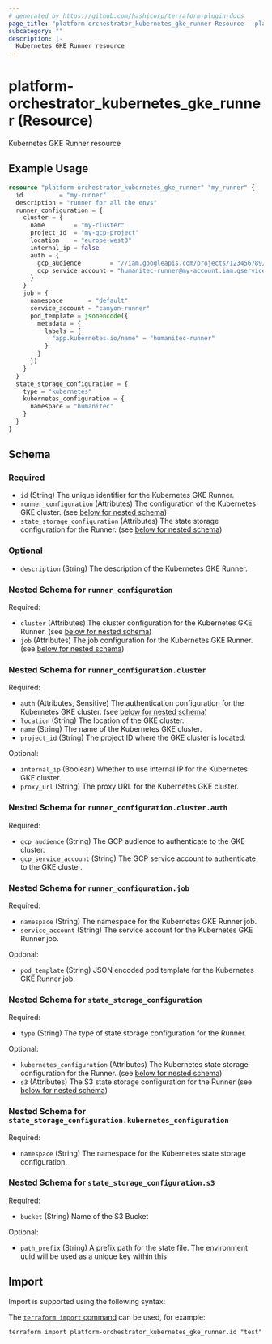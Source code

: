 ```yaml
---
# generated by https://github.com/hashicorp/terraform-plugin-docs
page_title: "platform-orchestrator_kubernetes_gke_runner Resource - platform-orchestrator"
subcategory: ""
description: |-
  Kubernetes GKE Runner resource
---
```


# platform-orchestrator_kubernetes_gke_runner (Resource)

Kubernetes GKE Runner resource

## Example Usage

```terraform
resource "platform-orchestrator_kubernetes_gke_runner" "my_runner" {
  id          = "my-runner"
  description = "runner for all the envs"
  runner_configuration = {
    cluster = {
      name        = "my-cluster"
      project_id  = "my-gcp-project"
      location    = "europe-west3"
      internal_ip = false
      auth = {
        gcp_audience        = "//iam.googleapis.com/projects/123456789/locations/global/workloadIdentityPools/humanitec-runner-pool/providers/humanitec-runner"
        gcp_service_account = "humanitec-runner@my-account.iam.gserviceaccount.com"
      }
    }
    job = {
      namespace       = "default"
      service_account = "canyon-runner"
      pod_template = jsonencode({
        metadata = {
          labels = {
            "app.kubernetes.io/name" = "humanitec-runner"
          }
        }
      })
    }
  }
  state_storage_configuration = {
    type = "kubernetes"
    kubernetes_configuration = {
      namespace = "humanitec"
    }
  }
}
```

<!-- schema generated by tfplugindocs -->
## Schema

### Required

- `id` (String) The unique identifier for the Kubernetes GKE Runner.
- `runner_configuration` (Attributes) The configuration of the Kubernetes GKE cluster. (see [below for nested schema](#nestedatt--runner_configuration))
- `state_storage_configuration` (Attributes) The state storage configuration for the Runner. (see [below for nested schema](#nestedatt--state_storage_configuration))

### Optional

- `description` (String) The description of the Kubernetes GKE Runner.

<a id="nestedatt--runner_configuration"></a>
### Nested Schema for `runner_configuration`

Required:

- `cluster` (Attributes) The cluster configuration for the Kubernetes GKE Runner. (see [below for nested schema](#nestedatt--runner_configuration--cluster))
- `job` (Attributes) The job configuration for the Kubernetes GKE Runner. (see [below for nested schema](#nestedatt--runner_configuration--job))

<a id="nestedatt--runner_configuration--cluster"></a>
### Nested Schema for `runner_configuration.cluster`

Required:

- `auth` (Attributes, Sensitive) The authentication configuration for the Kubernetes GKE cluster. (see [below for nested schema](#nestedatt--runner_configuration--cluster--auth))
- `location` (String) The location of the GKE cluster.
- `name` (String) The name of the Kubernetes GKE cluster.
- `project_id` (String) The project ID where the GKE cluster is located.

Optional:

- `internal_ip` (Boolean) Whether to use internal IP for the Kubernetes GKE cluster.
- `proxy_url` (String) The proxy URL for the Kubernetes GKE cluster.

<a id="nestedatt--runner_configuration--cluster--auth"></a>
### Nested Schema for `runner_configuration.cluster.auth`

Required:

- `gcp_audience` (String) The GCP audience to authenticate to the GKE cluster.
- `gcp_service_account` (String) The GCP service account to authenticate to the GKE cluster.



<a id="nestedatt--runner_configuration--job"></a>
### Nested Schema for `runner_configuration.job`

Required:

- `namespace` (String) The namespace for the Kubernetes GKE Runner job.
- `service_account` (String) The service account for the Kubernetes GKE Runner job.

Optional:

- `pod_template` (String) JSON encoded pod template for the Kubernetes GKE Runner job.



<a id="nestedatt--state_storage_configuration"></a>
### Nested Schema for `state_storage_configuration`

Required:

- `type` (String) The type of state storage configuration for the Runner.

Optional:

- `kubernetes_configuration` (Attributes) The Kubernetes state storage configuration for the Runner. (see [below for nested schema](#nestedatt--state_storage_configuration--kubernetes_configuration))
- `s3` (Attributes) The S3 state storage configuration for the Runner (see [below for nested schema](#nestedatt--state_storage_configuration--s3))

<a id="nestedatt--state_storage_configuration--kubernetes_configuration"></a>
### Nested Schema for `state_storage_configuration.kubernetes_configuration`

Required:

- `namespace` (String) The namespace for the Kubernetes state storage configuration.


<a id="nestedatt--state_storage_configuration--s3"></a>
### Nested Schema for `state_storage_configuration.s3`

Required:

- `bucket` (String) Name of the S3 Bucket

Optional:

- `path_prefix` (String) A prefix path for the state file. The environment uuid will be used as a unique key within this

## Import

Import is supported using the following syntax:

The [`terraform import` command](https://developer.hashicorp.com/terraform/cli/commands/import) can be used, for example:

```shell
terraform import platform-orchestrator_kubernetes_gke_runner.id "test"
```
